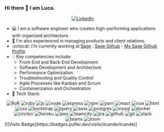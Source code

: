### Hi there 👋 I am Luca. 
<div align="center">
	<a href="https://www.linkedin.com/in/luca-candela/" target="_blank">
	    <img alt="LinkedIn" src="https://img.shields.io/badge/linkedin-%230077B5.svg?&style=for-the-badge&logo=linkedin&logoColor=white" />
	</a>
</div>

- :computer:  I am a software engineer who creates high-performing applications with organized architecture.
- :open_file_folder:  I'm also experienced in managing products and client relations.
- :octocat:  I’m currently working at [Sage](http://www.sage.com) : [Sage Github](https://github.com/Sage) - [My Sage Github Profile](https://github.com/LucaCande)
- :bulb:  Key competencies include:
   - Front-End and Back-End Development
   - Software Development and Architecture
   - Performance Optimization
   - Troubleshooting and Quality Control
   - Agile Processes like Kanban and Scrum
   - Containerization and Orchestration
- :wrench: Tech Stack:

<div align="center">	
	<img title="RoR" alt="RoR" src="https://img.shields.io/badge/Ruby_on_Rails-CC0000?style=for-the-badge&logo=ruby-on-rails&logoColor=white" />
	<img title="ruby" alt="ruby" src="https://img.shields.io/badge/Ruby-CC342D?style=for-the-badge&logo=ruby&logoColor=white" />
	<img title="js" alt="js" src="https://img.shields.io/badge/JavaScript-323330?style=for-the-badge&logo=javascript&logoColor=F7DF1E" />
	<img title="node" alt="node" src="https://img.shields.io/badge/Node.js-339933?style=for-the-badge&logo=nodedotjs&logoColor=white" />
	<img title="express" alt="express" src="https://img.shields.io/badge/Express.js-000000?style=for-the-badge&logo=express&logoColor=white" />
	<img title="npm" alt="npm" src="https://img.shields.io/badge/npm-CB3837?style=for-the-badge&logo=npm&logoColor=white" />
	<img title="yarn" alt="yarn" src="https://img.shields.io/badge/Yarn-2C8EBB?style=for-the-badge&logo=yarn&logoColor=white" />
	<img title="react" alt="react" src="https://img.shields.io/badge/React-20232A?style=for-the-badge&logo=react&logoColor=61DAFB" />
	<img title="vue" alt="vue" src="https://img.shields.io/badge/Vue.js-35495E?style=for-the-badge&logo=vuedotjs&logoColor=4FC08D" />
	<img title="html" alt="html" src="https://img.shields.io/badge/HTML5-E34F26?style=for-the-badge&logo=html5&logoColor=white" />
	<img title="css" alt="css" src="https://img.shields.io/badge/CSS3-1572B6?style=for-the-badge&logo=css3&logoColor=white" />
	<img title="bootstrap" alt="bootstrap" src="https://img.shields.io/badge/Bootstrap-563D7C?style=for-the-badge&logo=bootstrap&logoColor=white" />
	<img title="jquery" alt="jquery" src="https://img.shields.io/badge/jQuery-0769AD?style=for-the-badge&logo=jquery&logoColor=white" />
	<img title="sass" alt="sass" src="https://img.shields.io/badge/Sass-CC6699?style=for-the-badge&logo=sass&logoColor=white" />
	<img title="postgres" alt="postgres" src="https://img.shields.io/badge/PostgreSQL-316192?style=for-the-badge&logo=postgresql&logoColor=white" />
	<img title="mysql" alt="mysql" src="https://img.shields.io/badge/MySQL-00000F?style=for-the-badge&logo=mysql&logoColor=white" />
	<img title="docker" alt="docker" src="https://img.shields.io/badge/Docker-2CA5E0?style=for-the-badge&logo=docker&logoColor=white" />
	<img title="circleci" alt="circleci" src="https://img.shields.io/badge/circleci-343434?style=for-the-badge&logo=circleci&logoColor=white" />
	<img title="heroku" alt="heroku" src="https://img.shields.io/badge/Heroku-430098?style=for-the-badge&logo=heroku&logoColor=white" />
	<img title="aws" alt="aws" src="https://img.shields.io/badge/Amazon_AWS-FF9900?style=for-the-badge&logo=amazonaws&logoColor=white" />
	<img title="teamcity" alt="teamcity" src="https://img.shields.io/badge/TeamCity-000000?style=for-the-badge&logo=TeamCity&logoColor=white" />
	<img title="jira" alt="jira" src="https://img.shields.io/badge/Jira-0052CC?style=for-the-badge&logo=Jira&logoColor=white" />
	<img title="github" alt="github" src="https://img.shields.io/badge/GitHub-100000?style=for-the-badge&logo=github&logoColor=white" />
	<img title="git" alt="git" src="https://img.shields.io/badge/Git-F05032?style=for-the-badge&logo=git&logoColor=white" />
	<img title="slack" alt="slack" src="https://img.shields.io/badge/Slack-4A154B?style=for-the-badge&logo=slack&logoColor=white" />
	<img title="teams" alt="teams" src="https://img.shields.io/badge/Microsoft_Teams-6264A7?style=for-the-badge&logo=microsoft-teams&logoColor=white" />
	<img title="zoom" alt="zoom" src="https://img.shields.io/badge/Zoom-2D8CFF?style=for-the-badge&logo=zoom&logoColor=white" />
</div>
[![Visits Badge](https://badges.pufler.dev/visits/ilcande/ilcande)]
<!--
Here are some ideas to get you started:

- 🔭 I’m currently working on ...
- 🌱 I’m currently learning ...
- 👯 I’m looking to collaborate on ...
- 🤔 I’m looking for help with ...
- 💬 Ask me about ...
- 📫 How to reach me: ...
- 😄 Pronouns: ...
- ⚡ Fun fact: ...
-->
